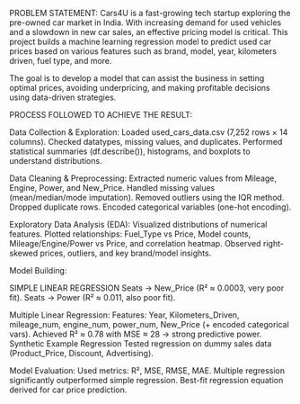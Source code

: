 PROBLEM STATEMENT:
Cars4U is a fast-growing tech startup exploring the pre-owned car market in India. With increasing demand for used vehicles and a slowdown in new car sales, an effective pricing model is critical. This project builds a machine learning regression model to predict used car prices based on various features such as brand, model, year, kilometers driven, fuel type, and more.

The goal is to develop a model that can assist the business in setting optimal prices, avoiding underpricing, and making profitable decisions using data-driven strategies.



PROCESS FOLLOWED TO ACHIEVE THE RESULT:

Data Collection & Exploration:
Loaded used_cars_data.csv (7,252 rows × 14 columns).
Checked datatypes, missing values, and duplicates.
Performed statistical summaries (df.describe()), histograms, and boxplots to understand distributions.


Data Cleaning & Preprocessing:
Extracted numeric values from Mileage, Engine, Power, and New_Price.
Handled missing values (mean/median/mode imputation).
Removed outliers using the IQR method.
Dropped duplicate rows.
Encoded categorical variables (one-hot encoding).


Exploratory Data Analysis (EDA):
Visualized distributions of numerical features.
Plotted relationships: Fuel_Type vs Price, Model counts, Mileage/Engine/Power vs Price, and correlation heatmap.
Observed right-skewed prices, outliers, and key brand/model insights.


Model Building:

SIMPLE LINEAR REGRESSION
Seats → New_Price (R² ≈ 0.0003, very poor fit).
Seats → Power (R² ≈ 0.011, also poor fit).

Multiple Linear Regression:
Features: Year, Kilometers_Driven, mileage_num, engine_num, power_num, New_Price (+ encoded categorical vars).
Achieved R² ≈ 0.78 with MSE ≈ 28 → strong predictive power.
Synthetic Example Regression
Tested regression on dummy sales data (Product_Price, Discount, Advertising).

Model Evaluation:
Used metrics: R², MSE, RMSE, MAE.
Multiple regression significantly outperformed simple regression.
Best-fit regression equation derived for car price prediction.
